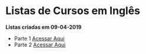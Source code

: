 # Listas de Cursos em Inglês

**Listas criadas em 09-04-2019**
  - Parte 1 [Acessar Aqui](https://github.com/ProgramacaoPratica/CursosUdemy/blob/master/Cursos%20em%20Ingl%C3%AAs/1%20-%20Lista%20-%2009-04-2019%20-%20Parte%201.md)
  - Parte 2 [Acessar Aqui](https://github.com/ProgramacaoPratica/CursosUdemy/blob/master/Cursos%20em%20Ingl%C3%AAs/2%20-%20Lista%20-%2009-04-2019%20-%20Parte%202.md)
